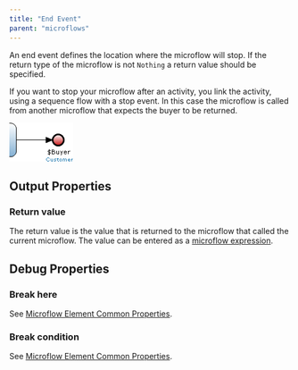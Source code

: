 ```yaml
---
title: "End Event"
parent: "microflows"
---
```

An end event defines the location where the microflow will stop. If the return type of the microflow is not `Nothing` a return value should be specified.

If you want to stop your microflow after an activity, you link the activity, using a sequence flow with a stop event. In this case the microflow is called from another microflow that expects the buyer to be returned.

![](attachments/819203/917940.png)

## Output Properties

### Return value

The return value is the value that is returned to the microflow that called the current microflow. The value can be entered as a [microflow expression](microflow-expressions).

## Debug Properties

### Break here

See [Microflow Element Common Properties](microflow-element-common-properties).

### Break condition

See [Microflow Element Common Properties](microflow-element-common-properties).
